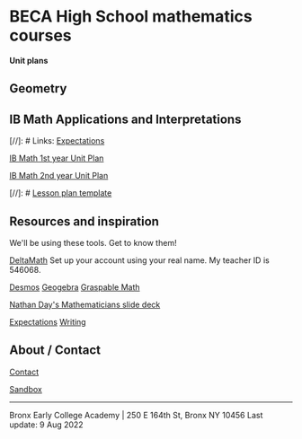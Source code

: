 
# BECA High School mathematics courses

**Unit plans**

## Geometry

## IB Math Applications and Interpretations

[//]: # Links: [Expectations](Expectations)

[IB Math 1st year Unit Plan](UP-IB1)

[IB Math 2nd year Unit Plan](UP-IB2)

[//]: # [Lesson plan template](Lesson-plan-template-old)

## Resources and inspiration
We'll be using these tools. Get to know them!

[DeltaMath](www.deltamath.com)
Set up your account using your real name. My teacher ID is 546068.

[Desmos](https://www.desmos.com/calculator)
[Geogebra](https://www.geogebra.org/geometry)
[Graspable Math](https://graspablemath.com/canvas)


[Nathan Day's Mathematicians slide deck](MathematiciansoftheWorld_NathanDay.pdf)

[Expectations](Expectations)
[Writing](Written-work)

## About / Contact
[Contact](Contact)

[Sandbox](geometry-sandbox)

-------
Bronx Early College Academy | 250 E 164th St, Bronx NY 10456
Last update: 9 Aug 2022